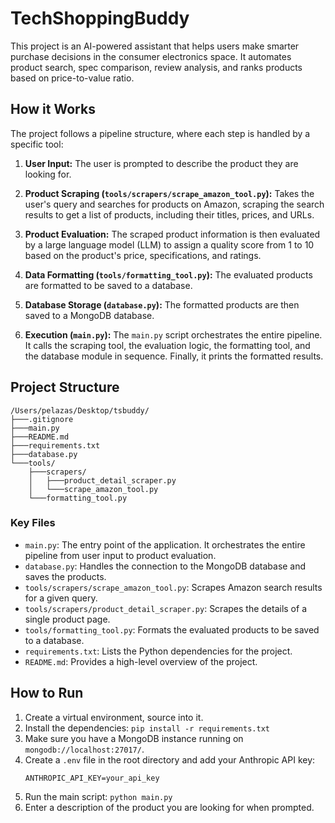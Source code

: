 # TechShoppingBuddy

This project is an AI-powered assistant that helps users make smarter purchase decisions in the consumer electronics space. It automates product search, spec comparison, review analysis, and ranks products based on price-to-value ratio.

## How it Works

The project follows a pipeline structure, where each step is handled by a specific tool:

1.  **User Input:** The user is prompted to describe the product they are looking for.

2.  **Product Scraping (`tools/scrapers/scrape_amazon_tool.py`):** Takes the user's query and searches for products on Amazon, scraping the search results to get a list of products, including their titles, prices, and URLs.

3.  **Product Evaluation:** The scraped product information is then evaluated by a large language model (LLM) to assign a quality score from 1 to 10 based on the product's price, specifications, and ratings.

4.  **Data Formatting (`tools/formatting_tool.py`):** The evaluated products are formatted to be saved to a database.

5.  **Database Storage (`database.py`):** The formatted products are then saved to a MongoDB database.

6.  **Execution (`main.py`):** The `main.py` script orchestrates the entire pipeline. It calls the scraping tool, the evaluation logic, the formatting tool, and the database module in sequence. Finally, it prints the formatted results.

## Project Structure

```
/Users/pelazas/Desktop/tsbuddy/
├───.gitignore
├───main.py
├───README.md
├───requirements.txt
├───database.py
└───tools/
    ├───scrapers/
    │   ├───product_detail_scraper.py
    │   └───scrape_amazon_tool.py
    └───formatting_tool.py
```

### Key Files

*   `main.py`: The entry point of the application. It orchestrates the entire pipeline from user input to product evaluation.
*   `database.py`: Handles the connection to the MongoDB database and saves the products.
*   `tools/scrapers/scrape_amazon_tool.py`: Scrapes Amazon search results for a given query.
*   `tools/scrapers/product_detail_scraper.py`: Scrapes the details of a single product page.
*   `tools/formatting_tool.py`: Formats the evaluated products to be saved to a database.
*   `requirements.txt`: Lists the Python dependencies for the project.
*   `README.md`: Provides a high-level overview of the project.

## How to Run

1. Create a virtual environment, source into it.
1.  Install the dependencies: `pip install -r requirements.txt`
2.  Make sure you have a MongoDB instance running on `mongodb://localhost:27017/`.
3.  Create a `.env` file in the root directory and add your Anthropic API key:
    ```
    ANTHROPIC_API_KEY=your_api_key
    ```
4.  Run the main script: `python main.py`
5.  Enter a description of the product you are looking for when prompted.